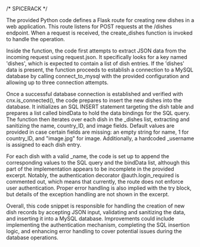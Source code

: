 /* SPICERACK */

The provided Python code defines a Flask route for creating new dishes in a web application. This route listens for POST requests at the /dishes endpoint. When a request is received, the create_dishes function is invoked to handle the operation.

Inside the function, the code first attempts to extract JSON data from the incoming request using request.json. It specifically looks for a key named 'dishes', which is expected to contain a list of dish entries. If the 'dishes' data is present, the function proceeds to establish a connection to a MySQL database by calling connect_to_mysql with the provided configuration and allowing up to three connection attempts.

Once a successful database connection is established and verified with cnx.is_connected(), the code prepares to insert the new dishes into the database. It initializes an SQL INSERT statement targeting the dish table and prepares a list called bindData to hold the data bindings for the SQL query. The function then iterates over each dish in the _dishes list, extracting and sanitizing the name, country_ID, and image fields. Default values are provided in case certain fields are missing: an empty string for name, 1 for country_ID, and "image.jpg" for image. Additionally, a hardcoded _username is assigned to each dish entry.

For each dish with a valid _name, the code is set up to append the corresponding values to the SQL query and the bindData list, although this part of the implementation appears to be incomplete in the provided excerpt. Notably, the authentication decorator @auth.login_required is commented out, which means that currently, the route does not enforce user authentication. Proper error handling is also implied with the try block, but details of the exception handling are not shown in the excerpt.

Overall, this code snippet is responsible for handling the creation of new dish records by accepting JSON input, validating and sanitizing the data, and inserting it into a MySQL database. Improvements could include implementing the authentication mechanism, completing the SQL insertion logic, and enhancing error handling to cover potential issues during the database operations.
